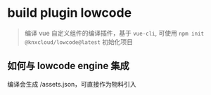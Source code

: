 # build plugin lowcode

> 编译 vue 自定义组件的编译插件，基于 `vue-cli`, 可使用 `npm init @knxcloud/lowcode@latest` 初始化项目

## 如何与 lowcode engine 集成

编译会生成 /assets.json，可直接作为物料引入
